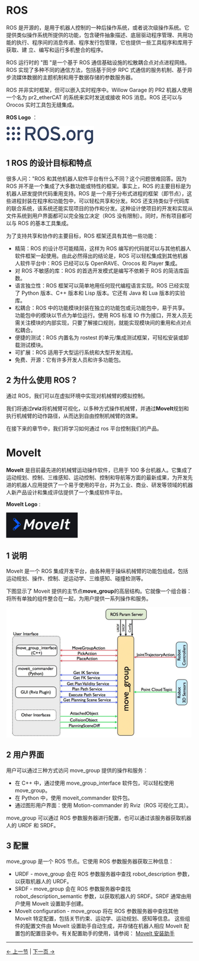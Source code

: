 # ROS

ROS 是开源的，是用于机器人控制的一种后操作系统，或者说次级操作系统。它提供类似操作系统所提供的功能，包含硬件抽象描述、底层驱动程序管理、共用功能的执行、程序间的消息传递、程序发行包管理，它也提供一些工具程序和库用于获取、建 立、编写和运行多机整合的程序。

ROS 运行时的 "图 "是一个基于 ROS 通信基础设施的松散耦合点对点进程网络。ROS 实现了多种不同的通信方法，包括基于同步 RPC 式通信的服务机制、基于异步流媒体数据的主题机制和用于数据存储的参数服务器。

ROS 并非实时框架，但可以嵌入实时程序中。Willow Garage 的 PR2 机器人使用一个名为 pr2_etherCAT 的系统来实时发送或接收 ROS 消息。ROS 还可以与 Orocos 实时工具包无缝集成。

**ROS Logo** ：

![ROS图标](../../resources/11-ApplicationBaseROS/icon.png)

## 1 ROS 的设计目标和特点

很多人问："ROS 和其他机器人软件平台有什么不同？这个问题很难回答。因为 ROS 并不是一个集成了大多数功能或特性的框架。事实上，ROS 的主要目标是为机器人研发提供代码重用支持。ROS 是一个用于分布式进程的框架（即节点），这些进程封装在程序和功能包中，可以轻松共享和分发。ROS 还支持类似于代码库的联合系统，该系统还能实现项目的协作和分发。这种设计使项目的开发和实现从文件系统到用户界面都可以完全独立决定（ROS 没有限制）。同时，所有项目都可以与 ROS 的基本工具集成。

为了支持共享和协作的主要目标，ROS 框架还具有其他一些功能：

- 精简：ROS 的设计尽可能精简，这样为 ROS 编写的代码就可以与其他机器人软件框架一起使用。由此必然得出的结论是，ROS 可以轻松集成到其他机器人软件平台中：ROS 已经可以与 OpenRAVE、Orocos 和 Player 集成。
- 对 ROS 不敏感的库：ROS 的首选开发模式是编写不依赖于 ROS 的简洁库函数。
- 语言独立性：ROS 框架可以简单地用任何现代编程语言实现。ROS 已经实现了 Python 版本、C++ 版本和 Lisp 版本。它还有 Java 和 Lua 版本的实验库。
- 松耦合：ROS 中的功能模块封装在独立的功能包或元功能包中，易于共享。功能包中的模块以节点为单位运行。使用 ROS 标准 IO 作为接口，开发人员无需关注模块的内部实现，只要了解接口规则，就能实现模块间的重用和点对点松耦合。
- 便捷的测试：ROS 内置名为 rostest 的单元/集成测试框架，可轻松安装或卸载测试模块。
- 可扩展：ROS 适用于大型运行系统和大型开发流程。
- 免费、开源：它有许多开发人员和许多功能包。

## 2 为什么使用 ROS？

通过 ROS，我们可以在虚拟环境中实现对机械臂的模拟控制。

我们将通过**rviz**将机械臂可视化，以多种方式操作机械臂，并通过**MoveIt**规划和执行机械臂的动作路径，从而达到自由控制机械臂的效果。

在接下来的章节中，我们将学习如何通过 ros 平台控制我们的产品。

# MoveIt

**MoveIt** 是目前最先进的机械臂运动操作软件，已用于 100 多台机器人。它集成了运动规划、控制、三维感知、运动控制、控制和导航等方面的最新成果，为开发先进的机器人应用提供了一个易于使用的平台，并为工业、商业、研发等领域的机器人新产品设计和集成评估提供了一个集成软件平台。

**MoveIt Logo** :

![moveit图标](../../resources/11-ApplicationBaseROS/moveit-icon.png)

## 1 说明

MoveIt 是一个 ROS 集成开发平台，由各种用于操纵机械臂的功能包组成，包括运动规划、操作、控制、逆运动学、三维感知、碰撞检测等。

下图显示了 Moveit 提供的主节点**move_group**的高层结构。它就像一个组合器：将所有单独的组件整合在一起，为用户提供一系列操作和服务。

<img src =../../resources/11-ApplicationBaseROS/moveit-3.png
width ="500"  align = "center">

## 2 用户界面

用户可以通过三种方式访问 move_group 提供的操作和服务：

- 在 C++ 中，通过使用 move_group_interface 软件包，可以轻松使用 move_group。
- 在 Python 中，使用 moveit_commander 软件包。
- 通过图形用户界面：使用 Motion-commander 的 Rviz（ROS 可视化工具）。

move_group 可以通过 ROS 参数服务器进行配置，也可以通过该服务器获取机器人的 URDF 和 SRDF。

## 3 配置

move_group 是一个 ROS 节点。它使用 ROS 参数服务器获取三种信息：

- URDF - move_group 会在 ROS 参数服务器中查找 robot_description 参数，以获取机器人的 URDF。
- SRDF - move_group 会在 ROS 参数服务器中查找 robot_description_semantic 参数，以获取机器人的 SRDF。SRDF 通常由用户使用 MoveIt 设置助手创建。
- MoveIt configuration - move_group 将在 ROS 参数服务器中查找其他 MoveIt 特定配置，包括关节约束、运动学、运动规划、感知等信息。 这些组件的配置文件由 MoveIt 设置助手自动生成，并存储在机器人相应 MoveIt 配置包的配置目录中。有关配置助手的使用，请参阅： [MoveIt 安装助手](https://moveit.picknik.ai/main/doc/examples/setup_assistant/setup_assistant_tutorial.html)

---

[← 上一节](../../10-ApplicationPython/README.md) | [下一页 →](../11.1-ROS1/11.1.2-320PI/11.1.2.1-环境搭建.md)
